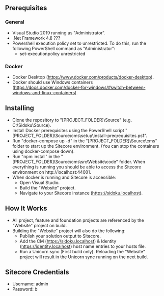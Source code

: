 ## Prerequisites
### General
* Visual Studio 2019 running as "Administrator".
* .Net Framework 4.8 ???
* Powershell execution policy set to unrestricted. To do this, run the following PowerShell command as "Administrator":
    - set-executionpolicy unrestricted
### Docker
* Docker Desktop (https://www.docker.com/products/docker-desktop).
* Docker should use Windows containers (https://docs.docker.com/docker-for-windows/#switch-between-windows-and-linux-containers).

## Installing
* Clone the repository to "[PROJECT_FOLDER]\Source" (e.g. C:\Sidoku\Source).
* Install Docker prerequisites using the PowerShell script "[PROJECT_FOLDER]\Source\cms\setup\install-preqrequisites.ps1".
* Run "docker-compose up -d" in the "[PROJECT_FOLDER]\Source\cms" folder to start up the Sitecore environment. (You can stop the containers using docker-compose down).
* Run "npm install" in the "[PROJECT_FOLDER]\Source\cms\src\Website\code" folder.
When everything is running you should be able to access the Sitecore environment on http://localhost:44001.
* When docker is running and Sitecore is accessible:
	- Open Visual Studio.
    - Build the "Website" project.
    - Navigate to your Sitecore instance (https://sidoku.localhost).

## How It Works
* All project, feature and foundation projects are referenced by the "Website" project on build.
* Building the "Website" project will also do the following:
    - Publish your solution output to Sitecore.
	- Add the CM (https://sidoku.localhost) & Identity (https://identity.localhost) host name entries to your hosts file.
    - Run a Unicorn sync (First build only). Reloading the "Website" project will result in the Unicorn sync running on the next build.

## Sitecore Credentials
* Username: admin
* Password: b
